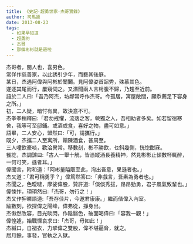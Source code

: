 ```yaml
---
title: 《史記·超勇世家·杰哥實錄》
author: 司馬遷
date: 2013-08-23
tags:
  - 如果早知道
  - 超勇的
  - 杰哥
  - 那個彬彬就是遜啦
---
```


杰哥者，閩人也，喜男色。<br>
常佯作慈善家，以此誘引少年，而褻其後庭。<br>
某日，杰遇阿偉與阿彬於闤闠。見阿偉姿首韶秀，殊慕其色。<br>
遂逐其尾而行，屢窺伺之。又潛聞兩人言枵腹不歸，乃趨至近前。<br>
語於二人曰:「吾乃阿杰，坊鄰常呼作杰哥。今孤居，寓屋敞闊，願忝薦足下容身之所。」<br>
初，二人疑，暗忖有異，故決意不可。<br>
杰拳拳稍釋曰:「君勿戒懼，流落之客，煢獨之人，吾相助者多矣。如若留宿寒舍，我等可至邸鋪。或酒或食，喜好之物，盡可如意。」<br>
語畢，二人安心，盟然曰:「可，請攜行。」<br>
既夕，杰攜二人至寓所，饋陳酒食，甚周至。<br>
三人噇飲豪啖，歡洽異常。移數刻，彬不勝飲，乜斜幾側，恍惚酣寐。<br>
餐訖，杰調謔曰:「古人一舉十觥，皆憑縱酒長養精神，然見彬彬止傾數杯輒醉，一何可笑，遜者耳。」<br>
偉聞言，附和道：「阿彬量隘陿至此，洵出吾意，果遜者也。」<br>
杰又道：「君可稱勇乎？」偉篤然答曰:「非戲言，吾素為勇者也。」<br>
杰聞之，色曖曃，摩娑偉股，贊許道:「俁俁秀拔，昂昂勁勇，君子風氣致輩也。」<br>
偉悚怍，頊頊然曰:「杰哥，勿行之！」<br>
杰又作狎暱語道:「吾存佳片，今邀君康康。」繼而偕偉入內室。<br>
踰數刻，欲探偉之陽峰，偉弗從，掙身出。<br>
杰愀然改容，目光睒閃，作陰翳色，破面喝偉曰:「容我一觀！」<br>
偉惶遽，始戰慄哀求曰:「杰哥，毋如此！」<br>
杰緘口，自褪衣，力擘偉之雙股，偉不堪逼脅，就之。<br>
居月餘，事發，官執之入獄。
